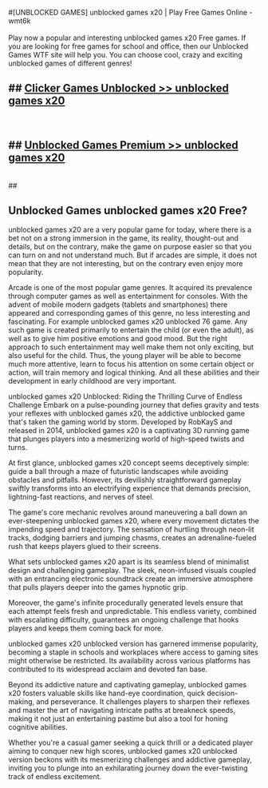#[UNBLOCKED GAMES] unblocked games x20 | Play Free Games Online - wmt6k <br>
<br>
Play now a popular and interesting unblocked games x20 Free games. If you are looking for free games for school and office, then our Unblocked Games WTF site will help you. You can choose cool, crazy and exciting unblocked games of different genres!


## ##  [Clicker Games Unblocked >> unblocked games x20](http://freeplayer.one?title=unblocked_games_x20&ref=22)
  <br>

##  ## [Unblocked Games Premium >> unblocked games x20](http://freeplayer.one?title=unblocked_games_x20&ref=22)
  <br>
  ##



## Unblocked Games unblocked games x20 Free?

unblocked games x20 are a very popular game for today, where there is a bet not on a strong immersion in the game, its reality, thought-out and details, but on the contrary, make the game on purpose easier so that you can turn on and not understand much. But if arcades are simple, it does not mean that they are not interesting, but on the contrary even enjoy more popularity.

Arcade is one of the most popular game genres. It acquired its prevalence through computer games as well as entertainment for consoles. With the advent of mobile modern gadgets (tablets and smartphones) there appeared and corresponding games of this genre, no less interesting and fascinating. For example unblocked games x20 unblocked 76 game. Any such game is created primarily to entertain the child (or even the adult), as well as to give him positive emotions and good mood. But the right approach to such entertainment may well make them not only exciting, but also useful for the child. Thus, the young player will be able to become much more attentive, learn to focus his attention on some certain object or action, will train memory and logical thinking. And all these abilities and their development in early childhood are very important.

unblocked games x20 Unblocked: Riding the Thrilling Curve of Endless Challenge
Embark on a pulse-pounding journey that defies gravity and tests your reflexes with unblocked games x20, the addictive unblocked game that's taken the gaming world by storm. Developed by RobKayS and released in 2014, unblocked games x20 is a captivating 3D running game that plunges players into a mesmerizing world of high-speed twists and turns.

At first glance, unblocked games x20 concept seems deceptively simple: guide a ball through a maze of futuristic landscapes while avoiding obstacles and pitfalls. However, its devilishly straightforward gameplay swiftly transforms into an electrifying experience that demands precision, lightning-fast reactions, and nerves of steel.

The game's core mechanic revolves around maneuvering a ball down an ever-steepening unblocked games x20, where every movement dictates the impending speed and trajectory. The sensation of hurtling through neon-lit tracks, dodging barriers and jumping chasms, creates an adrenaline-fueled rush that keeps players glued to their screens.

What sets unblocked games x20 apart is its seamless blend of minimalist design and challenging gameplay. The sleek, neon-infused visuals coupled with an entrancing electronic soundtrack create an immersive atmosphere that pulls players deeper into the games hypnotic grip.

Moreover, the game's infinite procedurally generated levels ensure that each attempt feels fresh and unpredictable. This endless variety, combined with escalating difficulty, guarantees an ongoing challenge that hooks players and keeps them coming back for more.

unblocked games x20 unblocked version has garnered immense popularity, becoming a staple in schools and workplaces where access to gaming sites might otherwise be restricted. Its availability across various platforms has contributed to its widespread acclaim and devoted fan base.

Beyond its addictive nature and captivating gameplay, unblocked games x20 fosters valuable skills like hand-eye coordination, quick decision-making, and perseverance. It challenges players to sharpen their reflexes and master the art of navigating intricate paths at breakneck speeds, making it not just an entertaining pastime but also a tool for honing cognitive abilities.

Whether you're a casual gamer seeking a quick thrill or a dedicated player aiming to conquer new high scores, unblocked games x20 unblocked version beckons with its mesmerizing challenges and addictive gameplay, inviting you to plunge into an exhilarating journey down the ever-twisting track of endless excitement.